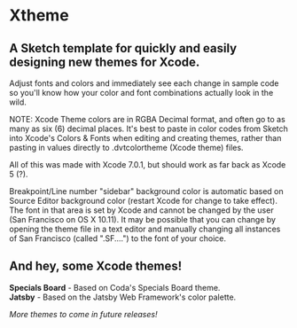 # Xtheme

A Sketch template for quickly and easily designing new themes for Xcode.
--------------------------------------------------------------------------

Adjust fonts and colors and immediately see each change in sample code so you'll know how your color and font combinations actually look in the wild.
  
NOTE: Xcode Theme colors are in RGBA Decimal format, and often go to as many as six (6) decimal places. It's best to paste in color codes from Sketch into Xcode's Colors & Fonts when editing and creating themes, rather than pasting in values directly to .dvtcolortheme (Xcode theme) files.   
  
All of this was made with Xcode 7.0.1, but should work as far back as Xcode 5 (?).
  
Breakpoint/Line number "sidebar" background color is automatic based on Source Editor background color (restart Xcode for change to take effect). The font in that area is set by Xcode and cannot be changed by the user (San Francisco on OS X 10.11). It may be possible that you can change by opening the theme file in a text editor and manually changing all instances of San Francisco (called ".SF....") to the font of your choice. 
  
  
And hey, some Xcode themes!
---------------------------

**Specials Board** - Based on Coda's Specials Board theme.  
**Jatsby** - Based on the Jatsby Web Framework's color palette.  
  
*More themes to come in future releases!*
